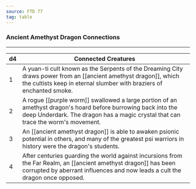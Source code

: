 ```yaml
---
source: FTD 77
tag: table
---
```


### Ancient Amethyst Dragon Connections
---
|d4|Connected Creatures|
|----|------------|
|1|A yuan-ti cult known as the Serpents of the Dreaming City draws power from an [[ancient amethyst dragon]], which the cultists keep in eternal slumber with braziers of enchanted smoke.|
|2|A rogue [[purple worm]] swallowed a large portion of an amethyst dragon's hoard before burrowing back into the deep Underdark. The dragon has a magic crystal that can trace the worm's movement.|
|3|An [[ancient amethyst dragon]] is able to awaken psionic potential in others, and many of the greatest psi warriors in history were the dragon's students.|
|4|After centuries guarding the world against incursions from the Far Realm, an [[ancient amethyst dragon]] has been corrupted by aberrant influences and now leads a cult the dragon once opposed.|
